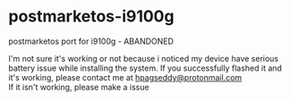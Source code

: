 # postmarketos-i9100g
postmarketos port for i9100g - ABANDONED

I'm not sure it's working or not because i noticed my device have serious battery issue while installing the system. If you successfully flashed it and it's working, please contact me at hpagseddy@protonmail.com
<br>
If it isn't working, please make a issue
